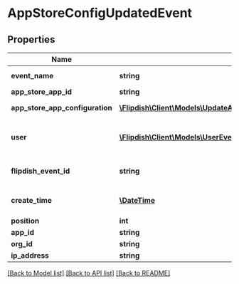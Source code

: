# AppStoreConfigUpdatedEvent

## Properties
Name | Type | Description | Notes
------------ | ------------- | ------------- | -------------
**event_name** | **string** | The event name | [optional] 
**app_store_app_id** | **string** | App Store Id | [optional] 
**app_store_app_configuration** | [**\Flipdish\\Client\Models\UpdateAppStoreAppConfigurationWebhookDTO**](UpdateAppStoreAppConfigurationWebhookDTO.md) | App Configuration | [optional] 
**user** | [**\Flipdish\\Client\Models\UserEventInfo**](UserEventInfo.md) | User who has update the configuration | [optional] 
**flipdish_event_id** | **string** | The identitfier of the event | [optional] 
**create_time** | [**\DateTime**](\DateTime.md) | The time of creation of the event | [optional] 
**position** | **int** | Position | [optional] 
**app_id** | **string** | App id | [optional] 
**org_id** | **string** | Org id | [optional] 
**ip_address** | **string** | Ip Address | [optional] 

[[Back to Model list]](../README.md#documentation-for-models) [[Back to API list]](../README.md#documentation-for-api-endpoints) [[Back to README]](../README.md)


